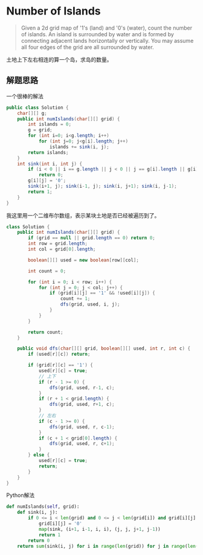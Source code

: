 # Number of Islands

> Given a 2d grid map of '1's (land) and '0's (water), count the number of islands. An island is surrounded by water and is formed by connecting adjacent lands horizontally or vertically. You may assume all four edges of the grid are all surrounded by water.

土地上下左右相连的算一个岛，求岛的数量。

## 解题思路

一个很棒的解法

```Java
public class Solution {
    char[][] g;
    public int numIslands(char[][] grid) {
        int islands = 0;
        g = grid;
        for (int i=0; i<g.length; i++)
            for (int j=0; j<g[i].length; j++)
                islands += sink(i, j);
        return islands;
    }
    int sink(int i, int j) {
        if (i < 0 || i == g.length || j < 0 || j == g[i].length || g[i][j] == '0')
            return 0;
        g[i][j] = '0';
        sink(i+1, j); sink(i-1, j); sink(i, j+1); sink(i, j-1);
        return 1;
    }
}
```

我这里用一个二维布尔数组，表示某块土地是否已经被遍历到了。
```Java
class Solution {
    public int numIslands(char[][] grid) {
        if (grid == null || grid.length == 0) return 0;
        int row = grid.length;
        int col = grid[0].length;

        boolean[][] used = new boolean[row][col];

        int count = 0;

        for (int i = 0; i < row; i++) {
            for (int j = 0; j < col; j++) {
                if (grid[i][j] == '1' && !used[i][j]) {
                    count += 1;
                    dfs(grid, used, i, j);
                }
            }
        }

        return count;
    }

    public void dfs(char[][] grid, boolean[][] used, int r, int c) {
        if (used[r][c]) return;

        if (grid[r][c] == '1') {
            used[r][c] = true;
            // 上下
            if (r - 1 >= 0) {
                dfs(grid, used, r-1, c);
            }
            if (r + 1 < grid.length) {
                dfs(grid, used, r+1, c);
            }
            // 左右
            if (c - 1 >= 0) {
                dfs(grid, used, r, c-1);
            }
            if (c + 1 < grid[0].length) {
                dfs(grid, used, r, c+1);
            }
        } else {
            used[r][c] = true;
            return;
        }
    }
}
```

Python解法
```Python
def numIslands(self, grid):
    def sink(i, j):
        if 0 <= i < len(grid) and 0 <= j < len(grid[i]) and grid[i][j] == '1':
            grid[i][j] = '0'
            map(sink, (i+1, i-1, i, i), (j, j, j+1, j-1))
            return 1
        return 0
    return sum(sink(i, j) for i in range(len(grid)) for j in range(len(grid[i])))
```